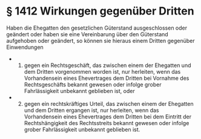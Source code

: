 # § 1412 Wirkungen gegenüber Dritten
Haben die Ehegatten den gesetzlichen Güterstand ausgeschlossen oder geändert oder haben sie eine Vereinbarung über den Güterstand aufgehoben oder geändert, so können sie hieraus einem Dritten gegenüber Einwendungen
* 1. gegen ein Rechtsgeschäft, das zwischen einem der Ehegatten und dem Dritten vorgenommen worden ist, nur herleiten, wenn das Vorhandensein eines Ehevertrages dem Dritten bei Vornahme des Rechtsgeschäfts bekannt gewesen oder infolge grober Fahrlässigkeit unbekannt geblieben ist, oder
* 2. gegen ein rechtskräftiges Urteil, das zwischen einem der Ehegatten und dem Dritten ergangen ist, nur herleiten, wenn das Vorhandensein eines Ehevertrages dem Dritten bei dem Eintritt der Rechtshängigkeit des Rechtsstreits bekannt gewesen oder infolge grober Fahrlässigkeit unbekannt geblieben ist.